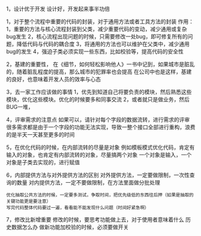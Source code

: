 1，设计优于开发
设计好，开发起来事半功倍

1，对于整个流程中重要的代码的封装，对于通用方法或者工具方法的封装
作用：
    1，重要的方法与核心流程封装到父类，减少重要代码的变动，减少通用或复杂bug发生
    2，核心流程出现问题的时候，只需要修改一处bug，即可修复所有的问题，降低代码与代码的耦合度
    3，将通用的方法也可以维护在父类中，减少通用bug的发生
    4，强迫子类必须实现一些东西，比如校验等，提高代码的安全性

2，基建的重要性，
在《细节，如何轻松影响他人》一书中记到，如果城市是脏乱的，随着脏乱程度的提高，那么城市的犯罪率也会提高
在公司中也是这样，基建的良好，也意味着开发人员的效率与心态

3，去一家工作应该做的事情
    1，优先到知道自己将要负责的模块，然后熟悉这些模块，优化这些模块。优化的时候要多和同事交流
    2，或者就只是做业务，然后BUG一堆，

4，评审需求的注意点
    如果可以，请针对每个字段的数据流转，进行需求的评审
    很多需求都是由于一个字段的功能无法实现，导致一整个接口全部进行重构，浪费的是半天一天甚至更多的时间

5，在优化代码的时候，在内部流转的尽量是对象
    例如模板模式优化代码，肯定有输入的对象，也肯定有内部流转的对象，尽量搞两个对象
    一个对象是输入，一个对象是子类去实现的，进行赋值

6，内部提供方法与对外提供方法的区别
    对外提供方法，一定要做限制，一次性查询的数量
    对内提供方法，一定不要做限制，在方法里面做分批处理

    优化抽取公共方法的时候，一定要多测试，争取时间，把优先级低的东西往后押（如果是抽取的关键功能更是要注意）
    写完代码整体代码要过一遍，看看能不能发现什么问题（时间好紧急啊）

7，修改比新增重要
    修改的时候，要思考功能做上去，对于使用者意味着什么
    历史数据怎么办
    做新功能加校验的时候，必须要做开关












